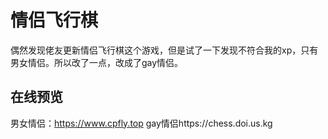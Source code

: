 # 情侣飞行棋
偶然发现佬友更新情侣飞行棋这个游戏，但是试了一下发现不符合我的xp，只有男女情侣。所以改了一点，改成了gay情侣。
## 在线预览
男女情侣：https://www.cpfly.top
gay情侣https://chess.doi.us.kg
